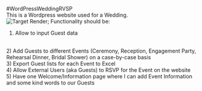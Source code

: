 #WordPressWeddingRVSP
<br>
This is a Wordpress website used for a Wedding.
<br>
![Target Render]("images/prototype.jpg");
Functionality should be:
<br> 
1) Allow to input Guest data 
<br>
2) Add Guests to different Events (Ceremony, Reception, Engagement Party, Rehearsal Dinner, Bridal Shower) on a case-by-case basis 
<br>
3) Export Guest lists for each Event to Excel 
<br>
4) Allow External Users (aka Guests) to RSVP for the Event on the website 
<br>
5) Have one Welcome/Information page where I can add Event Information and some kind words to our Guests
